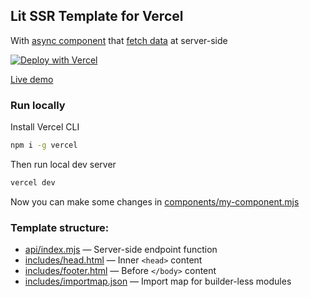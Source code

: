 ## Lit SSR Template for Vercel

With [async component](components/async-component.mjs) that [fetch data](utils/ip.mjs) at server-side

[![Deploy with Vercel](https://vercel.com/button)](https://vercel.com/new/clone?repository-url=https%3A%2F%2Fgithub.com%2FPonomareVlad%2Flit-ssr-vercel%2Ftree%2Fasync-preload&project-name=lit-ssr&repo-name=lit-ssr-vercel)

[Live demo](https://lit-ssr-async-preload-template.vercel.app)

### Run locally

Install Vercel CLI

```bash
npm i -g vercel
```

Then run local dev server

```bash
vercel dev
```

Now you can make some changes in [components/my-component.mjs](components/my-component.mjs)

### Template structure:

- [api/index.mjs](api/index.mjs) — Server-side endpoint function
- [includes/head.html](includes/head.html) — Inner `<head>` content
- [includes/footer.html](includes/footer.html) — Before `</body>` content
- [includes/importmap.json](includes/importmap.json) — Import map for builder-less modules
